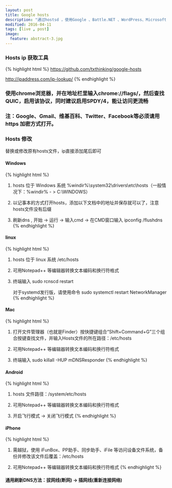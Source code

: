 ```yaml
---
layout: post
title: Google hosts
description: "通过hostsd ，使用Google 、Battle.NET 、WordPress、Microsoft Live、GitHub、Box.com等."
modified: 2016-04-11
tags: [live , post]
image:
  feature: abstract-3.jpg
---
```


### Hosts ip 获取工具
{% highlight html %}
 https://github.com/txthinking/google-hosts
 
 http://ipaddress.com/ip-lookup/
{% endhighlight %}

### 使用chrome浏览器，并在地址栏里输入chrome://flags/，然后查找QUIC，启用该协议，同时建议启用SPDY/4，能让访问更流畅

### 注：Google、Gmail、维基百科、Twitter、Facebook等必须请用https 加密方式打开。

### Hosts 修改
    
替换或修改原有hosts文件，ip直接添加尾后即可
    
#### Windows
{% highlight html %}
1. hosts 位于 Windows 系统 %windir%\system32\drivers\etc\hosts（一般情况下：%windir% - > C:\WINDOWS）

2. 以记事本的方式打开hosts，添加以下文档中的地址并保存就可以了，注意hosts文件没有后缀

3. 刷新dns , 开始 -> 运行 -> 输入cmd -> 在CMD窗口输入 ipconfig /flushdns
{% endhighlight %}

#### linux
{% highlight html %}
1. hosts 位于 linux 系统 /etc/hosts

2. 可用Notepad++ 等编辑器转换文本编码和换行符格式

3. 终端输入 sudo rcnscd restart

   对于systemd发行版，请使用命令 sudo systemctl restart NetworkManager
{% endhighlight %}

#### Mac
{% highlight html %}
1. 打开文件管理器（也就是Finder）按快捷键组合“Shift+Command+G”三个组合按键查找文件，并输入Hosts文件的所在路径：/etc/hosts

2. 可用Notepad++ 等编辑器转换文本编码和换行符格式

3. 终端输入 sudo killall -HUP mDNSResponder
{% endhighlight %}

#### Android
{% highlight html %}
1. hosts 文件路径：/system/etc/hosts

2. 可用Notepad++ 等编辑器转换文本编码和换行符格式

3. 开启飞行模式 -> 关闭飞行模式
{% endhighlight %}

#### iPhone
{% highlight html %}
1. 需越狱，使用 iFunBox、PP助手、同步助手、iFile 等访问设备文件系统，备份并修改该文件后覆盖：/etc/hosts

2. 可用Notepad++ 等编辑器转换文本编码和换行符格式
{% endhighlight %}

#### 通用刷新DNS方法：拔网线(断网) -> 插网线(重新连接网络)


